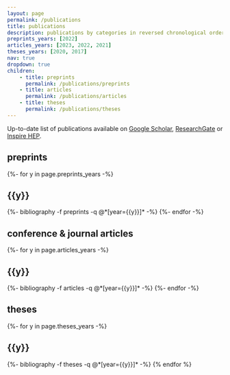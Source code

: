 ```yaml
---
layout: page
permalink: /publications
title: publications
description: publications by categories in reversed chronological order
preprints_years: [2022]
articles_years: [2023, 2022, 2021]
theses_years: [2020, 2017]
nav: true
dropdown: true
children: 
    - title: preprints
      permalink: /publications/preprints
    - title: articles
      permalink: /publications/articles
    - title: theses
      permalink: /publications/theses
---
```


<div class="publications">

  Up-to-date list of publications available on <a href="https://scholar.google.com/citations?user=Ufpa6SIAAAAJ">Google Scholar</a>, <a href="https://www.researchgate.net/profile/Matteo-Barbetti">ResearchGate</a> or <a href="https://inspirehep.net/authors/1908127">Inspire HEP</a>.

  <h2 class="pub-type">preprints</h2>
    {%- for y in page.preprints_years -%}
      <h2 class="year">{{y}}</h2>
      {%- bibliography -f preprints -q @*[year={{y}}]* -%}
    {%- endfor -%}

  <h2 class="pub-type">conference & journal articles</h2>
    {%- for y in page.articles_years -%}
      <h2 class="year">{{y}}</h2>
      {%- bibliography -f articles -q @*[year={{y}}]* -%}
    {%- endfor -%}

  <h2 class="pub-type">theses</h2>
    {%- for y in page.theses_years -%}
      <h2 class="year">{{y}}</h2>
      {%- bibliography -f theses -q @*[year={{y}}]* -%}
    {% endfor %}

</div>